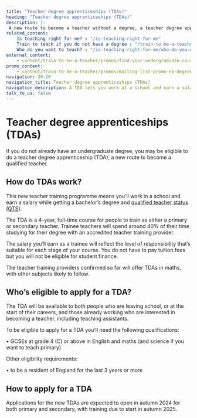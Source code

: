 ```yaml
---
title: "Teacher degree apprenticeships (TDAs)"
heading: "Teacher degree apprenticeships (TDAs)"
description: |-
 A new route to become a teacher without a degree, a teacher degree apprenticeship (TDA) lets you work at a school while you qualify as a teacher.
related_content:
    Is teaching right for me? : "/is-teaching-right-for-me"
    Train to teach if you do not have a degree : "/train-to-be-a-teacher/if-you-dont-have-a-degree"
    Who do you want to teach? : "/is-teaching-right-for-me/who-do-you-want-to-teach"
external_content:
    - content/train-to-be-a-teacher/promos/find-your-undergraduate-course
promo_content:
    - content/train-to-be-a-teacher/promos/mailing-list-promo-no-degree
navigation: 20.20
navigation_title: Teacher degree apprenticeships (TDAs)
navigation_description: A TDA lets you work at a school and earn a salary while getting a degree and qualified teacher status (QTS).
talk_to_us: false
---
```


# Teacher degree apprenticeships (TDAs)
If you do not already have an undergraduate degree, you may be eligible to do a teacher degree apprenticeship (TDA), a new route to become a qualified teacher.

##  How do TDAs work?
This new teacher training programme means you’ll work in a school and earn a salary while getting a bachelor’s degree and [qualified teacher status (QTS)](/train-to-be-a-teacher/what-is-qts).
 
The TDA is a 4-year, full-time course for people to train as either a primary or secondary teacher. Trainee teachers will spend around 40% of their time studying for their degree with an accredited teacher training provider.

The salary you’ll earn as a trainee will reflect the level of responsibility that’s suitable for each stage of your course. You do not have to pay tuition fees but you will not be eligible for student finance.

The teacher training providers confirmed so far will offer TDAs in maths, with other subjects likely to follow.

## Who’s eligible to apply for a TDA?
The TDA will be available to both people who are leaving school, or at the start of their careers, and those already working who are interested in becoming a teacher, including teaching assistants.

To be eligible to apply for a TDA you’ll need the following qualifications:

• GCSEs at grade 4 (C) or above in English and maths (and science if you want to teach primary)

Other eligibility requirements:

• to be a resident of England for the last 3 years or more

## How to apply for a TDA
Applications for the new TDAs are expected to open in autumn 2024 for both primary and secondary, with training due to start in autumn 2025.